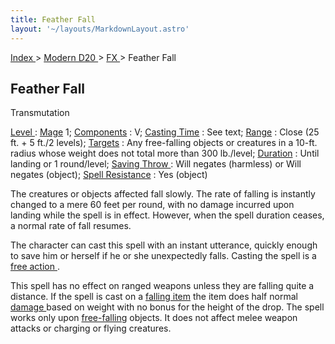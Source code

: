 ```yaml
---
title: Feather Fall
layout: '~/layouts/MarkdownLayout.astro'
---
```


[ Index ](/) > [ Modern D20 ](/modern.d20.srd) > [ FX ](/modern.d20.srd/fx) > Feather Fall

##  Feather Fall

Transmutation

[ Level ](/modern.d20.srd/fx/level) : [ Mage](/modern.d20.srd/classes/advanced/mage) 1; [ Components](/modern.d20.srd/fx/components) : V; [ Casting Time](/modern.d20.srd/fx/casting.time) : See text; [ Range](/modern.d20.srd/fx/range) : Close (25 ft. + 5 ft./2 levels); [ Targets](/modern.d20.srd/fx/target) : Any free-falling objects or creatures in a
10-ft. radius whose weight does not total more than 300 lb./level; [ Duration](/modern.d20.srd/fx/duration) : Until landing or 1 round/level; [ Saving Throw ](/modern.d20.srd/basics/saving.throws) : Will negates (harmless) or
Will negates (object); [ Spell Resistance](/modern.d20.srd/special.abilities/spell.resistance) : Yes (object)

The creatures or objects affected fall slowly. The rate of falling is
instantly changed to a mere 60 feet per round, with no damage incurred upon
landing while the spell is in effect. However, when the spell duration ceases,
a normal rate of fall resumes.

The character can cast this spell with an instant utterance, quickly enough to
save him or herself if he or she unexpectedly falls. Casting the spell is a [free action ](/modern.d20.srd/combat/action.types) .

This spell has no effect on ranged weapons unless they are falling quite a
distance. If the spell is cast on a [ falling item](/modern.d20.srd/environment.hazards/falling.objects) the item does half
normal [ damage ](/modern.d20.srd/combat/damage) based on weight with no bonus
for the height of the drop. The spell works only upon [ free-falling](/modern.d20.srd/environment.hazards/falling.objects) objects. It does not
affect melee weapon attacks or charging or flying creatures.

